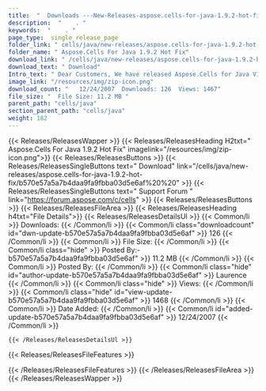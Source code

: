 ```yaml
---
title:  "  Downloads ---New-Releases-aspose.cells-for-java-1.9.2-hot-fix . " 
description:  "    . " 
keywords:  "    . " 
page_type:  single_release_page
folder_link: " cells/java/new-releases/aspose.cells-for-java-1.9.2-hot-fix/"
folder_name: " Aspose.Cells For Java 1.9.2 Hot Fix"
download_link: " /cells/java/new-releases/aspose.cells-for-java-1.9.2-hot-fix/b570e57a5a7b4daa9fa9fbba03d5e6af"
download_text: " Download"
Intro_text: " Dear Customers, We have released Aspose.Cells for Java V1.9.2!"
image_link: "/resources/img/zip-icon.png"
download_count: "   12/24/2007  Downloads: 126  Views: 1467"
file_size: "  File Size: 11.2 MB "
parent_path: "cells/java"
section_parent_path: "cells/java"
weight: 182
---
```


{{< Releases/ReleasesWapper >}}
  {{< Releases/ReleasesHeading H2txt=" Aspose.Cells For Java 1.9.2 Hot Fix" imagelink="/resources/img/zip-icon.png">}}
  {{< Releases/ReleasesButtons >}}
    {{< Releases/ReleasesSingleButtons text=" Download" link="/cells/java/new-releases/aspose.cells-for-java-1.9.2-hot-fix/b570e57a5a7b4daa9fa9fbba03d5e6af%20%20" >}}
    {{< Releases/ReleasesSingleButtons text=" Support Forum " link="https://forum.aspose.com/c/cells" >}}
  {{< Releases/ReleasesButtons >}}
  {{< Releases/ReleasesFileArea >}}
    {{< Releases/ReleasesHeading h4txt="File Details">}}
    {{< Releases/ReleasesDetailsUl >}}
            {{< Common/li  >}} Downloads: {{< /Common/li >}} 
      {{< Common/li class="downloadcount" id="dwn-update-b570e57a5a7b4daa9fa9fbba03d5e6af" >}} 126 {{< /Common/li >}} 
      {{< Common/li  >}} File Size: {{< /Common/li >}} 
      {{< Common/li  class="hide" >}} Posted By:-b570e57a5a7b4daa9fa9fbba03d5e6af" >}} 11.2 MB {{< /Common/li >}} 
      {{< Common/li  >}} Posted By: {{< /Common/li >}} 
      {{< Common/li class="hide" id="author-update-b570e57a5a7b4daa9fa9fbba03d5e6af" >}} Laurence {{< /Common/li >}} 
      {{< Common/li class="hide"  >}} Views: {{< /Common/li >}} 
      {{< Common/li class="hide" id="view-update-b570e57a5a7b4daa9fa9fbba03d5e6af" >}} 1468 {{< /Common/li >}} 
      {{< Common/li  >}} Date Added: {{< /Common/li >}} 
      {{< Common/li id="added-update-b570e57a5a7b4daa9fa9fbba03d5e6af" >}} 12/24/2007 {{< /Common/li >}} 

    {{< /Releases/ReleasesDetailsUl >}}

  {{< Releases/ReleasesFileFeatures >}}
      
  {{< /Releases/ReleasesFileFeatures >}}
 {{< /Releases/ReleasesFileArea >}}
{{< /Releases/ReleasesWapper >}}


